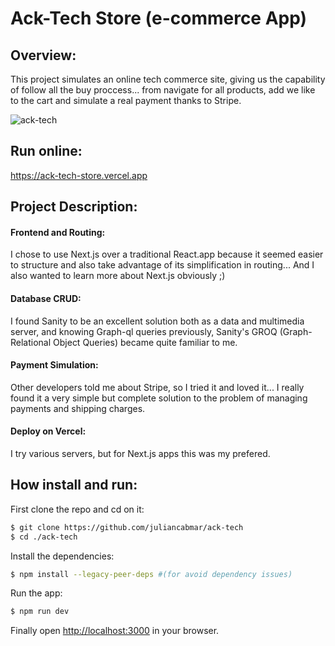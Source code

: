 # Ack-Tech Store (e-commerce App)
## Overview:

This project simulates an online tech commerce site, giving us the capability of follow all the buy proccess... from navigate for all products, add we like to the cart and simulate a real payment thanks to Stripe.

![ack-tech](https://user-images.githubusercontent.com/85290842/195070652-bdae6057-a45a-4e00-a0f1-8cb2d0eaa28a.png)

## Run online:
https://ack-tech-store.vercel.app

## Project Description:
#### Frontend and Routing:
  I chose to use Next.js over a traditional React.app because it seemed easier to structure and also take advantage of its simplification in routing... And I also wanted to learn more about Next.js obviously ;) 
#### Database CRUD:
I found Sanity to be an excellent solution both as a data and multimedia server, and knowing Graph-ql queries previously, Sanity's GROQ (Graph-Relational Object Queries) became quite familiar to me.
#### Payment Simulation:
Other developers told me about Stripe, so I tried it and loved it... I really found it a very simple but complete solution to the problem of managing payments and shipping charges.
#### Deploy on Vercel:
I try various servers, but for Next.js apps this was my prefered.

## How install and run:
First clone the repo and cd on it:
```bash
$ git clone https://github.com/juliancabmar/ack-tech
$ cd ./ack-tech
```
Install the dependencies:
```bash
$ npm install --legacy-peer-deps #(for avoid dependency issues)
```
Run the app:
```bash
$ npm run dev
```
Finally open [http://localhost:3000](http://localhost:3000) in your browser.
